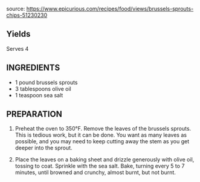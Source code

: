 source: https://www.epicurious.com/recipes/food/views/brussels-sprouts-chips-51230230

## Yields
Serves 4

## INGREDIENTS
* 1 pound brussels sprouts
* 3 tablespoons olive oil
* 1 teaspoon sea salt

## PREPARATION

1) Preheat the oven to 350°F. Remove the leaves of the brussels sprouts. This is tedious work, but it can be done. You want as many leaves as possible, and you may need to keep cutting away the stem as you get deeper into the sprout.

2) Place the leaves on a baking sheet and drizzle generously with olive oil, tossing to coat. Sprinkle with the sea salt. Bake, turning every 5 to 7 minutes, until browned and crunchy, almost burnt, but not burnt.
